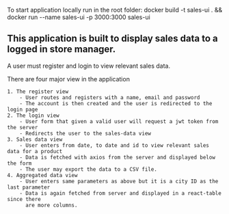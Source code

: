 
To start application locally run in the root folder:
docker build -t sales-ui . && docker run --name sales-ui -p 3000:3000 sales-ui

## This application is built to display sales data to a logged in store manager.

A user must register and login to view relevant sales data.

There are four major view in the application

    1. The register view
        - User routes and registers with a name, email and password
        - The account is then created and the user is redirected to the login page
    2. The login view
        - User form that given a valid user will request a jwt token from the server
        - Redirects the user to the sales-data view
    3. Sales data view
        - User enters from date, to date and id to view relevant sales data for a product
        - Data is fetched with axios from the server and displayed below the form
        - The user may export the data to a CSV file.
    4. Aggregated data view
        - User enters same parameters as above but it is a city ID as the last parameter
        - Data is again fetched from server and displayed in a react-table since there 
          are more columns.

